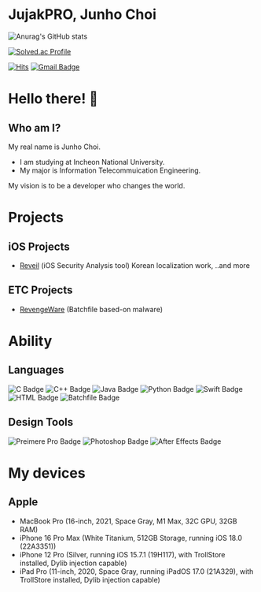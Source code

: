 # JujakPRO, Junho Choi
![Anurag's GitHub stats](https://github-readme-stats.vercel.app/api?username=JujakPRO&show_icons=true&theme=radical)

[![Solved.ac Profile](http://mazassumnida.wtf/api/v2/generate_badge?boj=jujakpro)](https://solved.ac/jujakpro/)  

[![Hits](https://hits.seeyoufarm.com/api/count/incr/badge.svg?url=https%3A%2F%2Fgithub.com%2FJujakPRO%2Fhit-counter&count_bg=%2306BAE3&title_bg=%23555555&icon=&icon_color=%23E7E7E7&title=hits&edge_flat=false)](https://hits.seeyoufarm.com) [![Gmail Badge](https://img.shields.io/badge/Gmail-d14836?style=flat-square&logo=Gmail&logoColor=white&link=mailto:backup040490@gmail.com)](backup040490@gmail.com)

# Hello there! 👋
## Who am I?

My real name is Junho Choi.
- I am studying at Incheon National University.
- My major is Information Telecommuication Engineering.

My vision is to be a developer who changes the world.

# Projects
## iOS Projects
- [Reveil](https://github.com/Lessica/Reveil) (iOS Security Analysis tool) Korean localization work, ..and more

## ETC Projects
- [RevengeWare](https://github.com/JujakPRO/RevengeWare) (Batchfile based-on malware)

# Ability
## Languages
![C Badge](https://img.shields.io/badge/C-2%2F10-skyblue) ![C++ Badge](https://img.shields.io/badge/C++-2%2F10-blue) ![Java Badge](https://img.shields.io/badge/Java-4%2F10-red) ![Python Badge](https://img.shields.io/badge/Python-3%2F10-yellow) ![Swift Badge](https://img.shields.io/badge/Swift-2%2F10-orange) ![HTML Badge](https://img.shields.io/badge/HTML-2%2F10-orange) ![Batchfile Badge](https://img.shields.io/badge/Batch-5%2F10-gray)

## Design Tools
![Preimere Pro Badge](https://img.shields.io/badge/Premiere_Pro-6%2F10-purple) ![Photoshop Badge](https://img.shields.io/badge/Photoshop-5%2F10-blue) ![After Effects Badge](https://img.shields.io/badge/After_Effects-2%2F10-purple)

# My devices
## Apple
- MacBook Pro (16-inch, 2021, Space Gray, M1 Max, 32C GPU, 32GB RAM)
- iPhone 16 Pro Max (White Titanium, 512GB Storage, running iOS 18.0 (22A3351))
- iPhone 12 Pro (Silver, running iOS 15.7.1 (19H117), with TrollStore installed, Dylib injection capable)
- iPad Pro (11-inch, 2020, Space Gray, running iPadOS 17.0 (21A329), with TrollStore installed, Dylib injection capable)
